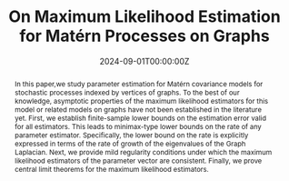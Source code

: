 ---
title: "On Maximum Likelihood Estimation for Matérn Processes on Graphs"
authors:
- admin
- Stilian Stoev
- Tailen Hsing
date: "2024-09-01T00:00:00Z"
doi: ""


# Publication type.
# Accepts a single type but formatted as a YAML list (for Hugo requirements).
# Enter a publication type from the CSL standard.
publication_types: ["preprint"]

# Publication name and optional abbreviated publication name.
publication: ""
publication_short: ""

abstract: In this paper,we study parameter estimation for Matérn covariance models for stochastic processes indexed by vertices of graphs. To the best of our knowledge, asymptotic properties of the maximum likelihood estimators for this model or related models on graphs have not been established in the literature yet. First, we establish finite-sample lower bounds on the estimation error valid for all estimators. This leads to minimax-type lower bounds on the rate of any parameter estimator. Specifically, the lower bound on the rate is explicitly expressed in terms of the rate of growth of the eigenvalues of the Graph Laplacian. Next, we provide mild regularity conditions under which the maximum likelihood estimators of the parameter vector are consistent. Finally, we prove central limit theorems for the maximum likelihood estimators. 

tags:
- Matérn kernels, Riemannian Manifolds, Maximum Likelihood Estimation, Random Fields

featured: false
---